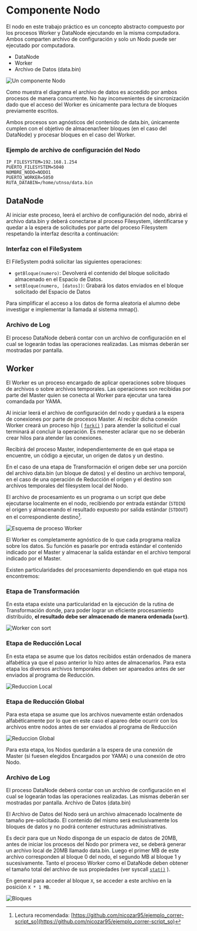 # Componente Nodo

El nodo en este trabajo práctico es un concepto abstracto compuesto por los procesos Worker y DataNode ejecutando en la misma computadora. Ambos comparten archivo de configuración y solo un Nodo puede ser ejecutado por computadora.
- DataNode
- Worker
- Archivo de Datos (data.bin)

![Un componente Nodo](/assets/componente-nodo.png)

Como muestra el diagrama el archivo de datos es accedido por ambos procesos de manera concurrente. No hay inconvenientes de sincronización dado que el acceso del Worker es únicamente para lectura de bloques previamente escritos.

Ambos procesos son agnósticos del contenido de data.bin, únicamente cumplen con el objetivo de almacenar/leer bloques (en el caso del DataNode) y procesar bloques en el caso del Worker.

### Ejemplo de archivo de configuración del Nodo
```
IP_FILESYSTEM=192.168.1.254
PUERTO_FILESYSTEM=5040
NOMBRE_NODO=NODO1
PUERTO_WORKER=5050
RUTA_DATABIN=/home/utnso/data.bin
```

## DataNode
Al iniciar este proceso, leerá el archivo de configuración del nodo, abrirá el archivo data.bin y deberá conectarse al proceso Filesystem, identificarse y quedar a la espera de solicitudes por parte del proceso Filesystem respetando la interfaz descrita a continuación:

### Interfaz con el FileSystem

El FileSystem podrá solicitar las siguientes operaciones:
- `getBloque(numero)`: Devolverá el contenido del bloque solicitado almacenado en el Espacio de Datos.
- `setBloque(numero, [datos])`: Grabará los datos enviados en el bloque solicitado del Espacio de Datos

Para simplificar el acceso a los datos de forma aleatoria el alumno debe investigar e implementar la llamada al sistema mmap().

### Archivo de Log

El proceso DataNode deberá contar con un archivo de configuración en el cual se logearán todas las operaciones realizadas. Las mismas deberán ser mostradas por pantalla.

## Worker

El Worker es un proceso encargado de aplicar operaciones sobre bloques de archivos o sobre archivos temporales. Las operaciones son recibidas por parte del Master quien se conecta al Worker para ejecutar una tarea comandada por YAMA.

Al iniciar leerá el archivo de configuración del nodo y quedará a la espera de conexiones por parte de procesos Master.
Al recibir dicha conexión Worker creará un proceso hijo ( [`fork()`](http://man7.org/linux/man-pages/man2/fork.2.html) ) para atender la solicitud el cual terminará al concluir la operación. Es menester aclarar que no se deberán crear hilos para atender las conexiones.

Recibirá del proceso Master, independientemente de en qué etapa se encuentre, un código a ejecutar, un origen de datos y un destino.

En el caso de una etapa de Transformación el origen debe ser una porción del archivo data.bin (un bloque de datos) y el destino un archivo temporal, en el caso de una operación de Reducción el origen y el destino son archivos temporales del filesystem local del Nodo.

El archivo de procesamiento es un programa o un script que debe ejecutarse localmente en el nodo, recibiendo por entrada estándar (`STDIN`) el origen y almacenando el resultado expuesto por salida estándar (`STDOUT`) en el correspondiente destino[^7].

![Esquema de proceso Worker](/assets/worker-pipe.png)

El Worker es completamente agnóstico de lo que cada programa realiza sobre los datos. Su función es pasarle por entrada estándar el contenido indicado por el Master y almacenar la salida estándar en el archivo temporal indicado por el Master.

Existen particularidades del procesamiento dependiendo en qué etapa nos encontremos:

### Etapa de Transformación

En esta etapa existe una particularidad en la ejecución de la rutina de Transformación donde, para poder lograr un eficiente procesamiento distribuído, **el resultado debe ser almacenado de manera ordenada (`sort`)**.

![Worker con sort](/assets/pipeline.png)

### Etapa de Reducción Local

En esta etapa se asume que los datos recibidos están ordenados de manera alfabética ya que el paso anterior lo hizo antes de almacenarlos.
Para esta etapa los diversos archivos temporales deben ser apareados antes de ser enviados al programa de Reducción.

![Reduccion Local](/assets/reduccion-local.png)

### Etapa de Reducción Global

Para esta etapa se asume que los archivos nuevamente están ordenados alfabéticamente por lo que en este caso el apareo debe ocurrir con los archivos entre nodos antes de ser enviados al programa de Reducción

![Reduccion Global](/assets/reduccion-global.png)

Para esta etapa, los Nodos quedarán a la espera de una conexión de Master (si fuesen elegidos Encargados por YAMA) o una conexión de otro Nodo.

### Archivo de Log

El proceso DataNode deberá contar con un archivo de configuración en el cual se logearán todas las operaciones realizadas. Las mismas deberán ser mostradas por pantalla.
Archivo de Datos (data.bin)

El Archivo de Datos del Nodo será un archivo almacenado localmente de tamaño pre-solicitado. El contenido del mismo será exclusivamente los bloques de datos y no podrá contener estructuras administrativas.

Es decir para que un Nodo disponga de un espacio de datos de 20MB, antes de iniciar los procesos del Nodo por primera vez, se deberá generar un archivo local de 20MB llamado data.bin. Luego el primer MB de este archivo corresponden al bloque 0 del nodo, el segundo MB al bloque 1 y sucesivamente.
Tanto el proceso Worker como el DataNode deben obtener el tamaño total del archivo de sus propiedades (ver syscall [`stat()`](https://en.wikipedia.org/wiki/Stat_(system_call)) ).

En general para acceder al bloque `X`, se acceder a este archivo en la posición `X * 1 MB`.

![Bloques](/assets/data-bin.png)

[^7]: Lectura recomendada: [https://github.com/nicozar95/ejemplo_correr-script_so](https://github.com/nicozar95/ejemplo_correr-script_so)
